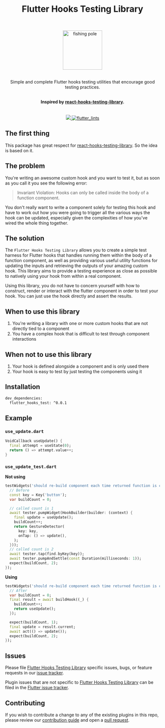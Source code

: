 <div align="center">
    <h1>Flutter Hooks Testing Library</h1>
    <a href="https://www.emojione.com">
    <br />
    <br />
    <img
        height="128"
        width="128"
        alt="fishing pole"
        src="https://raw.githubusercontent.com/wasabeef/flutter_hooks_test/main/art/fishing_pole.gif?token=AAN7UAVEVOSUHLYWSWALQDDBZ2KTG" />
    </a>
    <br />
    <br />
    <p>Simple and complete Flutter hooks testing utilities that encourage good testing practices.</p>
    <br />
    <strong>Inspired by <a href="https://react-hooks-testing-library.com/">react-hooks-testing-library</a>.</strong>
    <br />
    <br />
    <br />
    <a href="https://pub.dartlang.org/packages/flutter_hooks_test">
      <img src="https://img.shields.io/pub/v/flutter_hooks_test.svg">
    </a>
    <a href="https://pub.dev/packages/flutter_lints">
      <img src="https://img.shields.io/badge/style-flutter__lints-40c4ff.svg" alt="flutter_lints" />
    </a>
</div>

## The first thing

This package has great respect for [react-hooks-testing-library](https://github.com/testing-library/react-hooks-testing-library). So the idea is based on it.

## The problem

You're writing an awesome custom hook and you want to test it, but as soon as you call it you see
the following error:

> Invariant Violation: Hooks can only be called inside the body of a function component.

You don't really want to write a component solely for testing this hook and have to work out how you
were going to trigger all the various ways the hook can be updated, especially given the
complexities of how you've wired the whole thing together.

## The solution

The `Flutter Hooks Testing Library` allows you to create a simple test harness for Flutter hooks that
handles running them within the body of a function component, as well as providing various useful
utility functions for updating the inputs and retrieving the outputs of your amazing custom hook.
This library aims to provide a testing experience as close as possible to natively using your hook
from within a real component.

Using this library, you do not have to concern yourself with how to construct, render or interact
with the flutter component in order to test your hook. You can just use the hook directly and assert
the results.

## When to use this library

1. You're writing a library with one or more custom hooks that are not directly tied to a component
2. You have a complex hook that is difficult to test through component interactions

## When not to use this library

1. Your hook is defined alongside a component and is only used there
2. Your hook is easy to test by just testing the components using it



## Installation

```sh
dev_dependencies:
  flutter_hooks_test: ^0.0.1
```

## Example

### `use_update.dart`

```dart
VoidCallback useUpdate() {
  final attempt = useState(0);
  return () => attempt.value++;
}
```

### `use_update_test.dart`

**Not using**
```dart
testWidgets('should re-build component each time returned function is called', (tester) async {
  // Before
  const key = Key('button');
  var buildCount = 0;

  // called count is 1
  await tester.pumpWidget(HookBuilder(builder: (context) {
    final update = useUpdate();
    buildCount++;
    return GestureDetector(
      key: key,
      onTap: () => update(),
    );
  }));
  // called count is 2
  await tester.tap(find.byKey(key));
  await tester.pumpAndSettle(const Duration(milliseconds: 1));
  expect(buildCount, 2);
});
```

**Using**

```dart
testWidgets('should re-build component each time returned function is called', (tester) async {
  // After
  var buildCount = 0;
  final result = await buildHook((_) {
    buildCount++;
    return useUpdate();
  });

  expect(buildCount, 1);
  final update = result.current;
  await act(() => update());
  expect(buildCount, 2);
});
```

## Issues

Please file [Flutter Hooks Testing Library](https://github.com/wasabeef/flutter_hooks_test) specific issues, bugs, or feature requests in our [issue tracker](https://github.com/wasabeef/flutter_hooks_test/issues/new).

Plugin issues that are not specific to [Flutter Hooks Testing Library](https://github.com/wasabeef/flutter_hooks_test) can be filed in the [Flutter issue tracker](https://github.com/flutter/flutter/issues/new).

## Contributing

If you wish to contribute a change to any of the existing plugins in this repo,
please review our [contribution guide](https://github.com/wasabeef/flutter_hooks_test/blob/master/CONTRIBUTING.md)
and open a [pull request](https://github.com/wasabeef/flutter_hooks_test/pulls).
